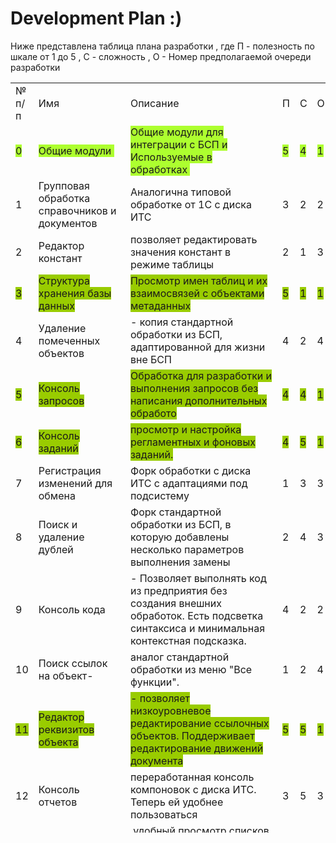 # Development Plan  :)

Ниже представлена таблица плана разработки , где П - полезность по шкале от 1 до 5 , С - сложность , О - Номер предполагаемой очереди разработки 

<table style="height: 1200px;" width="1105">
<tbody>
<tr style="height: 24px;">
<td style="width: 46.0156px; height: 24px;">№ п/п</td>
<td style="width: 210.078px; height: 24px;">Имя&nbsp;</td>
<td style="width: 524.219px; height: 24px;">Описание&nbsp;</td>
<td style="width: 10.5312px; height: 24px;">П</td>
<td style="width: 18px; height: 24px;">С</td>
<td style="width: 48.0156px; height: 24px;">О</td>
<td style="width: 202.141px; height: 24px;">Статус</td>
</tr>
<tr style="height: 36px;">
<td style="width: 46.0156px; height: 36px;"><span style="background-color: #ADFF2F;">0</span></td>
<td style="width: 210.078px; height: 36px;"><span style="background-color: #ADFF2F;">Общие модули&nbsp;</span></td>
<td style="width: 524.219px; height: 36px;"><span style="background-color: #ADFF2F;">Общие модули для интеграции с БСП и Используемые в обработках&nbsp;</span></td>
<td style="width: 10.5312px; height: 36px;"><span style="background-color: #ADFF2F;">5</span></td>
<td style="width: 18px; height: 36px;"><span style="background-color: #ADFF2F;">4</span></td>
<td style="width: 48.0156px; height: 36px;"><span style="background-color: #ADFF2F;">1</span></td>
<td style="width: 202.141px; height: 36px;">ГОТОВО</td>
</tr>
<tr style="height: 36px;">
<td style="width: 46.0156px; height: 36px;">1</td>
<td style="width: 210.078px; height: 36px;">Групповая обработка справочников и документов</td>
<td style="width: 524.219px; height: 36px;">Аналогична типовой обработке от 1С с диска ИТС</td>
<td style="width: 10.5312px; height: 36px;">3</td>
<td style="width: 18px; height: 36px;">2</td>
<td style="width: 48.0156px; height: 36px;">2</td>
<td style="width: 202.141px; height: 36px;">&nbsp;</td>
</tr>
<tr style="height: 36px;">
<td style="width: 46.0156px; height: 36px;">2</td>
<td style="width: 210.078px; height: 36px;">Редактор констант</td>
<td style="width: 524.219px; height: 36px;">позволяет редактировать значения констант в режиме таблицы</td>
<td style="width: 10.5312px; height: 36px;">2</td>
<td style="width: 18px; height: 36px;">1</td>
<td style="width: 48.0156px; height: 36px;">3</td>
<td style="width: 202.141px; height: 36px;">ГОТОВА</td>
</tr>
<tr style="height: 36px;">
<td style="width: 46.0156px; height: 36px;"><span style="background-color: #99cc00;">3</span></td>
<td style="width: 210.078px; height: 36px;"><span style="background-color: #99cc00;">Структура хранения базы данных</span></td>
<td style="width: 524.219px; height: 36px;"><span style="background-color: #99cc00;">Просмотр имен таблиц и их взаимосвязей с объектами метаданных</span></td>
<td style="width: 10.5312px; height: 36px;"><span style="background-color: #99cc00;">5</span></td>
<td style="width: 18px; height: 36px;"><span style="background-color: #99cc00;">1</span></td>
<td style="width: 48.0156px; height: 36px;"><span style="background-color: #99cc00;">1</span></td>
<td style="width: 202.141px; height: 36px;">ГОТОВА</td>
</tr>
<tr style="height: 36px;">
<td style="width: 46.0156px; height: 36px;">4</td>
<td style="width: 210.078px; height: 36px;">Удаление помеченных объектов</td>
<td style="width: 524.219px; height: 36px;">- копия стандартной обработки из БСП, адаптированной для жизни вне БСП</td>
<td style="width: 10.5312px; height: 36px;">4</td>
<td style="width: 18px; height: 36px;">2</td>
<td style="width: 48.0156px; height: 36px;">4</td>
<td style="width: 202.141px; height: 36px;">ГОТОВА</td>
</tr>
<tr style="height: 36px;">
<td style="width: 46.0156px; height: 36px;"><span style="background-color: #99cc00;">5</span></td>
<td style="width: 210.078px; height: 36px;"><span style="background-color: #99cc00;">Консоль запросов</span></td>
<td style="width: 524.219px; height: 36px;"><span style="background-color: #99cc00;">Обработка для разработки и выполнения запросов без написания дополнительных обработо</span></td>
<td style="width: 10.5312px; height: 36px;"><span style="background-color: #99cc00;">4</span></td>
<td style="width: 18px; height: 36px;"><span style="background-color: #99cc00;">4</span></td>
<td style="width: 48.0156px; height: 36px;"><span style="background-color: #99cc00;">1</span></td>
<td style="width: 202.141px; height: 36px;">ГОТОВА</td>
</tr>
<tr style="height: 36px;">
<td style="width: 46.0156px; height: 36px;"><span style="background-color: #99cc00;">6</span></td>
<td style="width: 210.078px; height: 36px;"><span style="background-color: #99cc00;">Консоль заданий</span></td>
<td style="width: 524.219px; height: 36px;"><span style="background-color: #99cc00;">просмотр и настройка регламентных и фоновых заданий.</span></td>
<td style="width: 10.5312px; height: 36px;"><span style="background-color: #99cc00;">4</span></td>
<td style="width: 18px; height: 36px;"><span style="background-color: #99cc00;">5</span></td>
<td style="width: 48.0156px; height: 36px;"><span style="background-color: #99cc00;">1</span></td>
<td style="width: 202.141px; height: 36px;">ГОТОВА</td>
</tr>
<tr style="height: 36px;">
<td style="width: 46.0156px; height: 36px;">7</td>
<td style="width: 210.078px; height: 36px;">Регистрация изменений для обмена</td>
<td style="width: 524.219px; height: 36px;">Форк обработки с диска ИТС с адаптациями под подсистему</td>
<td style="width: 10.5312px; height: 36px;">1</td>
<td style="width: 18px; height: 36px;">3</td>
<td style="width: 48.0156px; height: 36px;">3</td>
<td style="width: 202.141px; height: 36px;">&nbsp;</td>
</tr>
<tr style="height: 54px;">
<td style="width: 46.0156px; height: 54px;">8</td>
<td style="width: 210.078px; height: 54px;">Поиск и удаление дублей</td>
<td style="width: 524.219px; height: 54px;">Форк стандартной обработки из БСП, в которую добавлены несколько параметров выполнения замены</td>
<td style="width: 10.5312px; height: 54px;">2</td>
<td style="width: 18px; height: 54px;">4</td>
<td style="width: 48.0156px; height: 54px;">3</td>
<td style="width: 202.141px; height: 54px;">&nbsp;</td>
</tr>
<tr style="height: 54px;">
<td style="width: 46.0156px; height: 54px;">9</td>
<td style="width: 210.078px; height: 54px;">Консоль кода</td>
<td style="width: 524.219px; height: 54px;">- Позволяет выполнять код из предприятия без создания внешних обработок. Есть подсветка синтаксиса и минимальная контекстная подсказка.</td>
<td style="width: 10.5312px; height: 54px;">4</td>
<td style="width: 18px; height: 54px;">2</td>
<td style="width: 48.0156px; height: 54px;">2</td>
<td style="width: 202.141px; height: 54px;">ГОТОВА</td>
</tr>
<tr style="height: 36px;">
<td style="width: 46.0156px; height: 36px;">10</td>
<td style="width: 210.078px; height: 36px;">Поиск ссылок на объект-</td>
<td style="width: 524.219px; height: 36px;">аналог стандартной обработки из меню "Все функции".</td>
<td style="width: 10.5312px; height: 36px;">1</td>
<td style="width: 18px; height: 36px;">2</td>
<td style="width: 48.0156px; height: 36px;">4</td>
<td style="width: 202.141px; height: 36px;">ГОТОВА</td>
</tr>
<tr style="height: 54px;">
<td style="width: 46.0156px; height: 54px;"><span style="background-color: #99cc00;">11</span></td>
<td style="width: 210.078px; height: 54px;"><span style="background-color: #99cc00;">Редактор реквизитов объекта</span></td>
<td style="width: 524.219px; height: 54px;"><span style="background-color: #99cc00;">- позволяет низкоуровневое редактирование ссылочных объектов. Поддерживает редактирование движений документа</span></td>
<td style="width: 10.5312px; height: 54px;"><span style="background-color: #99cc00;">5</span></td>
<td style="width: 18px; height: 54px;"><span style="background-color: #99cc00;">5</span></td>
<td style="width: 48.0156px; height: 54px;"><span style="background-color: #99cc00;">1</span></td>
<td style="width: 202.141px; height: 54px;">&nbsp;</td>
</tr>
<tr style="height: 36px;">
<td style="width: 46.0156px; height: 36px;">12</td>
<td style="width: 210.078px; height: 36px;">Консоль отчетов</td>
<td style="width: 524.219px; height: 36px;">переработанная консоль компоновок с диска ИТС. Теперь ей удобнее пользоваться</td>
<td style="width: 10.5312px; height: 36px;">3</td>
<td style="width: 18px; height: 36px;">5</td>
<td style="width: 48.0156px; height: 36px;">3</td>
<td style="width: 202.141px; height: 36px;">&nbsp;</td>
</tr>
<tr style="height: 36px;">
<td style="width: 46.0156px; height: 36px;">13</td>
<td style="width: 210.078px; height: 36px;">Динамический список</td>
<td style="width: 524.219px; height: 36px;">&nbsp;удобный просмотр списков таблиц базы из одной обработки</td>
<td style="width: 10.5312px; height: 36px;">2</td>
<td style="width: 18px; height: 36px;">3</td>
<td style="width: 48.0156px; height: 36px;">3</td>
<td style="width: 202.141px; height: 36px;">&nbsp;</td>
</tr>
<tr style="height: 18px;">
<td style="width: 46.0156px; height: 18px;"><span style="background-color: #99cc00;">14</span></td>
<td style="width: 210.078px; height: 18px;"><span style="background-color: #99cc00;">Консоль HTTP запросов</span></td>
<td style="width: 524.219px; height: 18px;"><span style="background-color: #99cc00;">позволяет из 1С делать HTTP запросы</span></td>
<td style="width: 10.5312px; height: 18px;"><span style="background-color: #99cc00;">5</span></td>
<td style="width: 18px; height: 18px;"><span style="background-color: #99cc00;">3</span></td>
<td style="width: 48.0156px; height: 18px;"><span style="background-color: #99cc00;">1</span></td>
<td style="width: 202.141px; height: 18px;">ГОТОВА</td>
</tr>
<tr style="height: 36px;">
<td style="width: 46.0156px; height: 36px;">15</td>
<td style="width: 210.078px; height: 36px;">Выгрузка загрука XML с фильтрами&nbsp;</td>
<td style="width: 524.219px; height: 36px;">Перенос информации между однородными базами данных</td>
<td style="width: 10.5312px; height: 36px;">5</td>
<td style="width: 18px; height: 36px;">5</td>
<td style="width: 48.0156px; height: 36px;">2</td>
<td style="width: 202.141px; height: 36px;">&nbsp;</td>
</tr>
<tr style="height: 54px;">
<td style="width: 46.0156px; height: 54px;"><span style="background-color: #99cc00;">16</span></td>
<td style="width: 210.078px; height: 54px;"><span style="background-color: #99cc00;">Навигатор по конфигурации-&nbsp;</span></td>
<td style="width: 524.219px; height: 54px;"><span style="background-color: #99cc00;">Обработка замена стандартному меню "Все функции". Здесь же дополнительные административные фукнции будут.</span></td>
<td style="width: 10.5312px; height: 54px;"><span style="background-color: #99cc00;">4</span></td>
<td style="width: 18px; height: 54px;"><span style="background-color: #99cc00;">4</span></td>
<td style="width: 48.0156px; height: 54px;"><span style="background-color: #99cc00;">1</span></td>
<td style="width: 202.141px; height: 54px;">&nbsp;</td>
</tr>
<tr style="height: 72px;">
<td style="width: 46.0156px; height: 72px;">17</td>
<td style="width: 210.078px; height: 72px;">Файловый менеджер&nbsp;</td>
<td style="width: 524.219px; height: 72px;">&nbsp;Обработка для удобной работы с файлами между клиентом и сервером. Передача, просмотр, удаление. На текущий момент содержит синхронные вызовы.</td>
<td style="width: 10.5312px; height: 72px;">2</td>
<td style="width: 18px; height: 72px;">5</td>
<td style="width: 48.0156px; height: 72px;">4</td>
<td style="width: 202.141px; height: 72px;">ГОТОВА</td>
</tr>
<tr style="height: 90px;">
<td style="width: 46.0156px; height: 90px;">18</td>
<td style="width: 210.078px; height: 90px;">Конструктор регулярных выражений</td>
<td style="width: 524.219px; height: 90px;">позволяет строить сложно-структурированные выражения на основе параметрического описания, тестировать их, и в результате получить программный код 1С. На текущий момент работает только в Windows</td>
<td style="width: 10.5312px; height: 90px;">4</td>
<td style="width: 18px; height: 90px;">5</td>
<td style="width: 48.0156px; height: 90px;">4</td>
<td style="width: 202.141px; height: 90px;">&nbsp;</td>
</tr>
<tr style="height: 90px;">
<td style="width: 46.0156px; height: 90px;"><span style="background-color: #99cc00;">19</span></td>
<td style="width: 210.078px; height: 90px;"><span style="background-color: #99cc00;">Консоль вебсервисов</span></td>
<td style="width: 524.219px; height: 90px;"><span style="background-color: #99cc00;">Обработка для чтения и выполнения веб-сервисов на платформе 1С: Предприятие 8.3. Аналог soapUI. Обработка позволяет выполнить операцию веб-сервиса и отобразить результат в виде xml или дерева</span></td>
<td style="width: 10.5312px; height: 90px;"><span style="background-color: #99cc00;">5</span></td>
<td style="width: 18px; height: 90px;"><span style="background-color: #99cc00;">5</span></td>
<td style="width: 48.0156px; height: 90px;"><span style="background-color: #99cc00;">1</span></td>
<td style="width: 202.141px; height: 90px;">&nbsp;</td>
</tr>
<tr style="height: 90px;">
<td style="width: 46.0156px; height: 90px;">20</td>
<td style="width: 210.078px; height: 90px;">Консоль сравнения данных</td>
<td style="width: 524.219px; height: 90px;">- предназначена для сравнения данных, полученных из разных источников данных: информационных баз 1С 8, 1С 7.7, баз данных SQL, файлов формата CSV/TXT/DBF/XLS/DOC/XML, строки JSON, вручную заполненного табличного документа.</td>
<td style="width: 10.5312px; height: 90px;">4</td>
<td style="width: 18px; height: 90px;">5</td>
<td style="width: 48.0156px; height: 90px;">3</td>
<td style="width: 202.141px; height: 90px;">&nbsp;</td>
</tr>
<tr style="height: 54px;">
<td style="width: 46.0156px; height: 54px;">21</td>
<td style="width: 210.078px; height: 54px;">Информация о лицензиях 1С</td>
<td style="width: 524.219px; height: 54px;">представляющая из себя обертку функций Утилиты лицензирования 1С (ring) в понятном для обычного человека виде. По сути, это GUI утилиты RING.</td>
<td style="width: 10.5312px; height: 54px;">0</td>
<td style="width: 18px; height: 54px;">3</td>
<td style="width: 48.0156px; height: 54px;">4</td>
<td style="width: 202.141px; height: 54px;">&nbsp;</td>
</tr>
<tr style="height: 54px;">
<td style="width: 46.0156px; height: 54px;"><span style="background-color: #99cc00;">22</span></td>
<td style="width: 210.078px; height: 54px;"><span style="background-color: #99cc00;">Загрузка данных из табличного документа-</span></td>
<td style="width: 524.219px; height: 54px;"><span style="background-color: #99cc00;">Обработка предназначена для загрузки данных в справочники и табличные части различных объектов из табличного документа</span></td>
<td style="width: 10.5312px; height: 54px;"><span style="background-color: #99cc00;">5</span></td>
<td style="width: 18px; height: 54px;"><span style="background-color: #99cc00;">5</span></td>
<td style="width: 48.0156px; height: 54px;"><span style="background-color: #99cc00;">1</span></td>
<td style="width: 202.141px; height: 54px;">&nbsp;</td>
</tr>
<tr style="height: 72px;">
<td style="width: 46.0156px; height: 72px;">23</td>
<td style="width: 210.078px; height: 72px;">Редактор JSON</td>
<td style="width: 524.219px; height: 72px;">Позволяет в удобной форме редактировать строки JSON. Содержит подсветку синтаксиса JSON, редактирование в виде дерева, некоторые автоподстановки.&nbsp;</td>
<td style="width: 10.5312px; height: 72px;">2</td>
<td style="width: 18px; height: 72px;">4</td>
<td style="width: 48.0156px; height: 72px;">2</td>
<td style="width: 202.141px; height: 72px;">ГОТОВА</td>
</tr>
<tr style="height: 90px;">
<td style="width: 46.0156px; height: 90px;"><span style="background-color: #99cc00;">24</span></td>
<td style="width: 210.078px; height: 90px;"><span style="background-color: #99cc00;">Редактор HTML</span></td>
<td style="width: 524.219px; height: 90px;"><span style="background-color: #99cc00;">Быстрая отладка отображения HTML страниц в 1С. Представляет собой экран разбитый на 4 части, в левой части три редактора-тела HTML, CSS и JavaScript, а право - поле результата. Есть контекстная подсказка и автодополнение кода.&nbsp;</span></td>
<td style="width: 10.5312px; height: 90px;"><span style="background-color: #99cc00;">5</span></td>
<td style="width: 18px; height: 90px;"><span style="background-color: #99cc00;">3</span></td>
<td style="width: 48.0156px; height: 90px;"><span style="background-color: #99cc00;">1</span></td>
<td style="width: 202.141px; height: 90px;">ГОТОВА</td>
</tr>
<tr style="height: 72px;">
<td style="width: 46.0156px; height: 72px;">25</td>
<td style="width: 210.078px; height: 72px;">Универсальный обмен данными в формате XML (с фильтрами и прямой загрузкой через HTTP сервис)&nbsp;</td>
<td style="width: 524.219px; height: 72px;">Выгрузка и загрузка по правилам обмена.. Добавлена возможность накладывать фильтры на выгружаемые объеты, и прямая выгрузка в базу через http сервис универсальных инструментов.</td>
<td style="width: 10.5312px; height: 72px;">4</td>
<td style="width: 18px; height: 72px;">5</td>
<td style="width: 48.0156px; height: 72px;">3</td>
<td style="width: 202.141px; height: 72px;">&nbsp;</td>
</tr>
<tr style="height: 72px;">
<td style="width: 46.0156px; height: 72px;">26</td>
<td style="width: 210.078px; height: 72px;">Редактор СКД-</td>
<td style="width: 524.219px; height: 72px;">Аналог конструктора схемы компоновки данных для тонкого клиента. На текущий момент не поддерживает редактирование макетов и вложенных схема.</td>
<td style="width: 10.5312px; height: 72px;">3</td>
<td style="width: 18px; height: 72px;">5</td>
<td style="width: 48.0156px; height: 72px;">3</td>
<td style="width: 202.141px; height: 72px;">&nbsp;</td>
</tr>
<tr style="height: 36px;">
<td style="width: 46.0156px; height: 36px;"><span style="background-color: #99cc00;">27</span></td>
<td style="width: 210.078px; height: 36px;"><span style="background-color: #99cc00;">Сравнение объектов</span></td>
<td style="width: 524.219px; height: 36px;"><span style="background-color: #99cc00;">Сравнение по-реквизитно ссылочных объектов с выводом в табличный документ.</span></td>
<td style="width: 10.5312px; height: 36px;"><span style="background-color: #99cc00;">5</span></td>
<td style="width: 18px; height: 36px;"><span style="background-color: #99cc00;">3</span></td>
<td style="width: 48.0156px; height: 36px;"><span style="background-color: #99cc00;">1</span></td>
<td style="width: 202.141px; height: 36px;">&nbsp;</td>
</tr>
<tr style="height: 72px;">
<td style="width: 46.0156px; height: 72px;">28</td>
<td style="width: 210.078px; height: 72px;">Библиотека сериализации 1С</td>
<td style="width: 524.219px; height: 72px;">Набор процедур и функций для сериализации/десериализации данных 1С и объектов СКД в простые структуры данных (Структура, соответствие, массив).</td>
<td style="width: 10.5312px; height: 72px;">3</td>
<td style="width: 18px; height: 72px;">4</td>
<td style="width: 48.0156px; height: 72px;">3</td>
<td style="width: 202.141px; height: 72px;">ГОТОВА</td>
</tr>
<tr style="height: 108px;">
<td style="width: 46.0156px; height: 108px;">29</td>
<td style="width: 210.078px; height: 108px;">Коннектор: удобный HTTP-клиент для 1С:Предприятие 8&nbsp;</td>
<td style="width: 524.219px; height: 108px;">Библиотека берет на себя всю рутину работы с HTTP запросами. Буквально в одну строку можно получать данные, отправлять, не заботясь о необходимости конструирования URL, кодирования данных и т.п. В общем библиотека очень мощная и проста в использовании</td>
<td style="width: 10.5312px; height: 108px;">5</td>
<td style="width: 18px; height: 108px;">5</td>
<td style="width: 48.0156px; height: 108px;">1</td>
<td style="width: 202.141px; height: 108px;">ГОТОВА</td>
</tr>
<tr style="height: 36px;">
<td style="width: 46.0156px; height: 36px;">30</td>
<td style="width: 210.078px; height: 36px;">Выполнение регламентных заданий на клиенте [УИ]</td>
<td style="width: 524.219px; height: 36px;">&nbsp;</td>
<td style="width: 10.5312px; height: 36px;">5</td>
<td style="width: 18px; height: 36px;">2</td>
<td style="width: 48.0156px; height: 36px;">1</td>
<td style="width: 202.141px; height: 36px;">ГОТОВА</td>
</tr>
</tbody>
</table>
